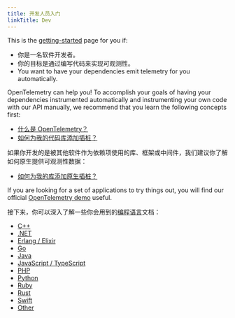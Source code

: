 ```yaml
---
title: 开发人员入门
linkTitle: Dev
---
```


This is the [getting-started](..) page for you if:

- 你是一名软件开发者。
- 你的目标是通过编写代码来实现可观测性。
- You want to have your dependencies emit telemetry for you automatically.

OpenTelemetry can help you! To accomplish your goals of having your dependencies
instrumented automatically and instrumenting your own code with our API
manually, we recommend that you learn the following concepts first:

- [什么是 OpenTelemetry？](../../what-is-opentelemetry/)
- [如何为我的代码库添加插桩？](../../concepts/instrumentation/code-based/)

如果你开发的是被其他软件作为依赖项使用的库、框架或中间件，我们建议你了解如何原生提供可观测性数据：

- [如何为我的库添加原生插桩？](../../concepts/instrumentation/libraries/)

If you are looking for a set of applications to try things out, you will find
our official [OpenTelemetry demo](/ecosystem/demo/) useful.

接下来，你可以深入了解一些你会用到的[编程语言](../../languages/)文档：

- [C++](../../languages/cpp/)
- [.NET](../../languages/dotnet/)
- [Erlang / Elixir](../../languages/erlang/)
- [Go](../../languages/go/)
- [Java](../../languages/java/)
- [JavaScript / TypeScript](../../languages/js/)
- [PHP](../../languages/php/)
- [Python](../../languages/python/)
- [Ruby](../../languages/ruby/)
- [Rust](../../languages/rust/)
- [Swift](../../languages/swift/)
- [Other](../../languages/other/)
